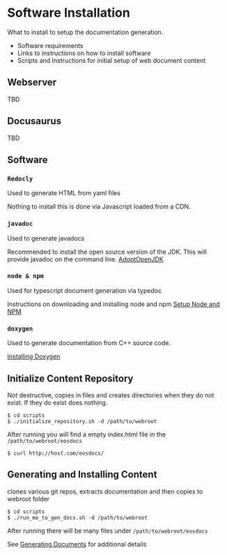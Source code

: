 # Software Installation #

What to install to setup the documentation generation.
* Software requirements
* Links to instructions on how to install software
* Scripts and Instructions for initial setup of web document content

## Webserver ##
TBD

## Docusaurus ##
TBD

## Software ##
### `Redocly` ###
Used to generate HTML from yaml files

Nothing to install this is done via Javascript loaded from a CDN.

### `javadoc` ###
Used to generate javadocs

Recommended to install the open source version of the JDK. This will provide javadoc on the command line.
[AdoptOpenJDK](https://adoptopenjdk.net/releases.html?variant=openjdk8)

### `node & npm` ###
Used for typescript document generation via typedoc

Instructions on downloading and installing node and npm
[Setup Node and NPM](https://docs.npmjs.com/downloading-and-installing-node-js-and-npm)

### `doxygen` ###
Used to generate documentation from C++ source code.

[Installing Doxygen](https://www.doxygen.nl/manual/install.html)

## Initialize Content Repository ##

Not destructive, copies in files and creates directories when they do not exist. If they do exist does nothing.
```console
$ cd scripts
$ ./initialize_repository.sh -d /path/to/webroot
```

After running you will find a empty index.html file in the `/path/to/webroot/eosdocs`
```console
$ curl http://host.com/eosdocs/
```

## Generating and Installing Content ##
clones various git repos, extracts documentation and then copies to webroot folder
```console
$ cd scripts
$ ./run_me_to_gen_docs.sh -d /path/to/webroot
```

After running there will be many files under `/path/to/webroot/eosdocs`

See [Generating Documents](GeneratingDocuments.md) for additional details
